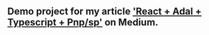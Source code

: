 ## Demo project for my article ['React + Adal + Typescript + Pnp/sp'](https://medium.com/@dkorolov1/react-adal-typescript-pnp-sp-93ef69eddd18) on Medium.
